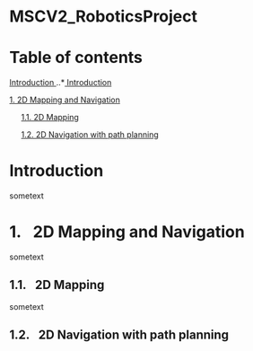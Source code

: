 # MSCV2_RoboticsProject


# Table of contents
[ Introduction ](#introduction)
..*[ Introduction ](#introduction)

[1. 2D Mapping and Navigation ](#2DMappingAndNavigation)

&ensp;&ensp;&ensp;[1.1. 2D Mapping ](#2DMapping)

&ensp;&ensp;&ensp;[1.2. 2D Navigation with path planning](#2DNavigationWithPathPlanning)

<a name="introduction"></a>
# Introduction

sometext


<a name="2DMappingAndNavigation"></a>
# 1.&ensp; 2D Mapping and Navigation

sometext


<a name="2DMapping"></a>
## 1.1.&ensp; 2D Mapping

sometext


<a name="2DNavigationWithPathPlanning"></a>
## 1.2.&ensp; 2D Navigation with path planning







